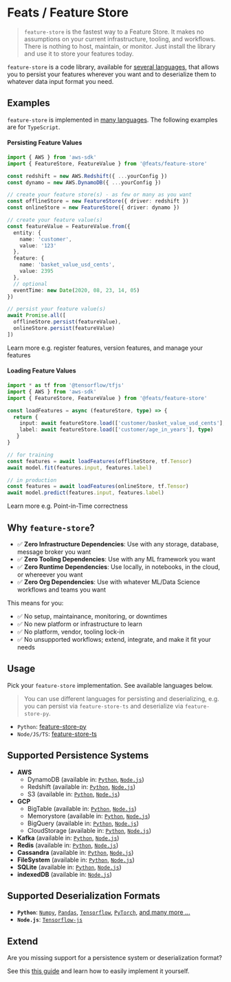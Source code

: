# Feats / Feature Store

> `feature-store` is the fastest way to a Feature Store. It makes no assumptions on your current infrastructure, tooling, and workflows. There is nothing to host, maintain, or monitor. Just install the library and use it to store your features today.

`feature-store` is a code library, available for [several languages](#usage), that allows you to persist your features wherever you want and to deserialize them to whatever data input format you need.

## Examples

`feature-store` is implemented in [many languages](#usage). The following examples are for `TypeScript`.

#### Persisting Feature Values

```typescript
import { AWS } from 'aws-sdk'
import { FeatureStore, FeatureValue } from '@feats/feature-store'

const redshift = new AWS.Redshift({ ...yourConfig })
const dynamo = new AWS.DynamoDB({ ...yourConfig })

// create your feature store(s) - as few or many as you want
const offlineStore = new FeatureStore({ driver: redshift })
const onlineStore = new FeatureStore({ driver: dynamo })

// create your feature value(s)
const featureValue = FeatureValue.from({
  entity: {
    name: 'customer',
    value: '123'
  },
  feature: {
    name: 'basket_value_usd_cents',
    value: 2395
  },
  // optional
  eventTime: new Date(2020, 08, 23, 14, 05)
})

// persist your feature value(s)
await Promise.all([
  offlineStore.persist(featureValue),
  onlineStore.persist(featureValue)
])
```

Learn more e.g. register features, version features, and manage your features

#### Loading Feature Values

```typescript
import * as tf from '@tensorflow/tfjs'
import { AWS } from 'aws-sdk'
import { FeatureStore, FeatureValue } from '@feats/feature-store'

const loadFeatures = async (featureStore, type) => {
  return {
    input: await featureStore.load(['customer/basket_value_usd_cents'], type)
    label: await featureStore.load(['customer/age_in_years'], type)
   }
}

// for training
const features = await loadFeatures(offlineStore, tf.Tensor)
await model.fit(features.input, features.label)

// in production
const features = await loadFeatures(onlineStore, tf.Tensor)
await model.predict(features.input, features.label)
```

Learn more e.g. Point-in-Time correctness

## Why `feature-store`?

- ✅ **Zero Infrastructure Dependencies**: Use with any storage, database, message broker you want
- ✅ **Zero Tooling Dependencies**: Use with any ML framework you want
- ✅ **Zero Runtime Dependencies**: Use locally, in notebooks, in the cloud, or whereever you want
- ✅ **Zero Org Dependencies**: Use with whatever ML/Data Science workflows and teams you want

This means for you:

- ✅ No setup, maintainance, monitoring, or downtimes
- ✅ No new platform or infrastructure to learn
- ✅ No platform, vendor, tooling lock-in
- ✅ No unsupported workflows; extend, integrate, and make it fit your needs

## Usage

Pick your `feature-store` implementation. See available languages below.

> You can use different languages for persisting and deserializing, e.g. you can persist via `feature-store-ts` and deserialize via `feature-store-py`.

- `Python`: [feature-store-py][ffs-py]
- `Node/JS/TS`: [feature-store-ts][ffs-node]

## Supported Persistence Systems

- **AWS**
  - DynamoDB (available in: [`Python`][ffs-py], [`Node.js`][ffs-node])
  - Redshift (available in: [`Python`][ffs-py], [`Node.js`][ffs-node])
  - S3 (available in: [`Python`][ffs-py], [`Node.js`][ffs-node])
- **GCP**
  - BigTable (available in: [`Python`][ffs-py], [`Node.js`][ffs-node])
  - Memorystore (available in: [`Python`][ffs-py], [`Node.js`][ffs-node])
  - BigQuery (available in: [`Python`][ffs-py], [`Node.js`][ffs-node])
  - CloudStorage (available in: [`Python`][ffs-py], [`Node.js`][ffs-node])
- **Kafka** (available in: [`Python`][ffs-py], [`Node.js`][ffs-node])
- **Redis** (available in: [`Python`][ffs-py], [`Node.js`][ffs-node])
- **Cassandra** (available in: [`Python`][ffs-py], [`Node.js`][ffs-node])
- **FileSystem** (available in: [`Python`][ffs-py], [`Node.js`][ffs-node])
- **SQLite** (available in: [`Python`][ffs-py], [`Node.js`][ffs-node])
- **indexedDB** (available in: [`Node.js`][ffs-node])

## Supported Deserialization Formats

- **`Python`**: [`Numpy`][numpy-website], [`Pandas`][pandas-website], [`Tensorflow`][ts-website], [`PyTorch`][pytorch-website], [and many more ...](./)
- **`Node.js`**: [`Tensorflow-js`][tsjs-website]

## Extend

Are you missing support for a persistence system or deserialization format? 

See this [this guide](./) and learn how to easily implement it yourself.

[ffs-py]: ./
[ffs-node]: ./
[numpy-website]: https://numpy.org/
[pandas-website]: https://pandas.pydata.org/
[ts-website]: https://www.tensorflow.org/
[tsjs-website]: https://www.tensorflow.org/js/
[pytorch-website]: https://pytorch.org/
